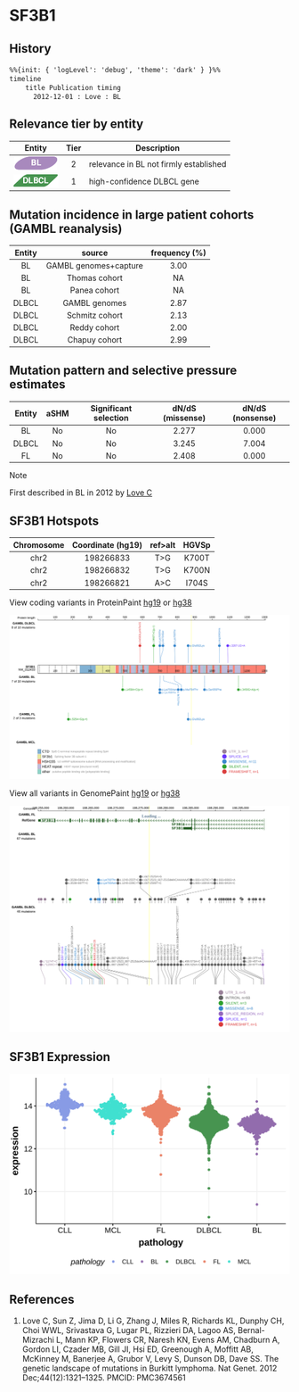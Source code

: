# SF3B1
## History
```mermaid
%%{init: { 'logLevel': 'debug', 'theme': 'dark' } }%%
timeline
    title Publication timing
      2012-12-01 : Love : BL
```
## Relevance tier by entity

|Entity|Tier|Description                           |
|:------:|:----:|--------------------------------------|
|![BL](images/icons/BL_tier2.png)    |2   |relevance in BL not firmly established|
|![DLBCL](images/icons/DLBCL_tier1.png) |1   |high-confidence DLBCL gene            |

## Mutation incidence in large patient cohorts (GAMBL reanalysis)

|Entity|source               |frequency (%)|
|:------:|:---------------------:|:-------------:|
|BL    |GAMBL genomes+capture|3.00         |
|BL    |Thomas cohort        |  NA         |
|BL    |Panea cohort         |  NA         |
|DLBCL |GAMBL genomes        |2.87         |
|DLBCL |Schmitz cohort       |2.13         |
|DLBCL |Reddy cohort         |2.00         |
|DLBCL |Chapuy cohort        |2.99         |

## Mutation pattern and selective pressure estimates

|Entity|aSHM|Significant selection|dN/dS (missense)|dN/dS (nonsense)|
|:------:|:----:|:---------------------:|:----------------:|:----------------:|
|BL    |No  |No                   |2.277           |0.000           |
|DLBCL |No  |No                   |3.245           |7.004           |
|FL    |No  |No                   |2.408           |0.000           |


> [!NOTE]
> First described in BL in 2012 by [Love C](https://pubmed.ncbi.nlm.nih.gov/23143597)


 ## SF3B1 Hotspots

| Chromosome |Coordinate (hg19) | ref>alt | HGVSp | 
 | :---:| :---: | :--: | :---: |
| chr2 | 198266833 | T>G | K700T |
| chr2 | 198266832 | T>G | K700N |
| chr2 | 198266821 | A>C | I704S |

View coding variants in ProteinPaint [hg19](https://morinlab.github.io/LLMPP/GAMBL/SF3B1_protein.html)  or [hg38](https://morinlab.github.io/LLMPP/GAMBL/SF3B1_protein_hg38.html)

![image](images/proteinpaint/SF3B1_NM_012433.svg)

View all variants in GenomePaint [hg19](https://morinlab.github.io/LLMPP/GAMBL/SF3B1.html)  or [hg38](https://morinlab.github.io/LLMPP/GAMBL/SF3B1_hg38.html)

![image](images/proteinpaint/SF3B1.svg)
## SF3B1 Expression
![image](images/gene_expression/SF3B1_by_pathology.svg)
<!-- ORIGIN: loveGeneticLandscapeMutations2012 -->
<!-- BL: loveGeneticLandscapeMutations2012 -->
## References
1.  Love C, Sun Z, Jima D, Li G, Zhang J, Miles R, Richards KL, Dunphy CH, Choi WWL, Srivastava G, Lugar PL, Rizzieri DA, Lagoo AS, Bernal-Mizrachi L, Mann KP, Flowers CR, Naresh KN, Evens AM, Chadburn A, Gordon LI, Czader MB, Gill JI, Hsi ED, Greenough A, Moffitt AB, McKinney M, Banerjee A, Grubor V, Levy S, Dunson DB, Dave SS. The genetic landscape of mutations in Burkitt lymphoma. Nat Genet. 2012 Dec;44(12):1321–1325. PMCID: PMC3674561
